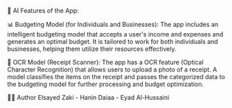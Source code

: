 🤖 AI Features of the App:

📊 Budgeting Model (for Individuals and Businesses):
The app includes an intelligent budgeting model that accepts a user's income and expenses and generates an optimal budget. 
It is tailored to work for both individuals and businesses, helping them utilize their resources effectively.

🔬 OCR Model (Receipt Scanner):
The app has a OCR feature (Optical Character Recognition) that allows users to upload a photo of a receipt. 
A model classifies the items on the receipt and passes the categorized data to the budgeting model for further processing and budget optimization.

🧑‍💻 Author 
Elsayed Zaki - Hanin Daiaa - Eyad Al-Hussaini
